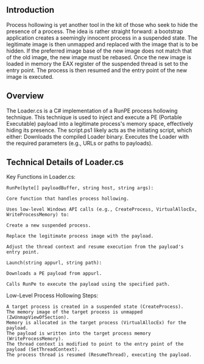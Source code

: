 ## Introduction
Process hollowing is yet another tool in the kit of those who seek to hide the presence of a process. The idea is rather straight forward: a bootstrap application creates a seemingly innocent process in a suspended state. The legitimate image is then unmapped and replaced with the image that is to be hidden. If the preferred image base of the new image does not match that of the old image, the new image must be rebased. Once the new image is loaded in memory the EAX register of the suspended thread is set to the entry point. The process is then resumed and the entry point of the new image is executed.

## Overview
The Loader.cs is a C# implementation of a RunPE process hollowing technique. This technique is used to inject and execute a PE (Portable Executable) payload into a legitimate process's memory space, effectively hiding its presence.
The script.ps1 likely acts as the initiating script, which either:
Downloads the compiled Loader binary.
Executes the Loader with the required parameters (e.g., URLs or paths to payloads).

## Technical Details of Loader.cs

Key Functions in Loader.cs:

    RunPe(byte[] payloadBuffer, string host, string args):

    Core function that handles process hollowing.
    
    Uses low-level Windows API calls (e.g., CreateProcess, VirtualAllocEx, WriteProcessMemory) to:
    
    Create a new suspended process.
    
    Replace the legitimate process image with the payload.
    
    Adjust the thread context and resume execution from the payload's entry point.
    
    Launch(string appurl, string path):
    
    Downloads a PE payload from appurl.
    
    Calls RunPe to execute the payload using the specified path.

Low-Level Process Hollowing Steps:

    A target process is created in a suspended state (CreateProcess).
    The memory image of the target process is unmapped (ZwUnmapViewOfSection).
    Memory is allocated in the target process (VirtualAllocEx) for the payload.
    The payload is written into the target process memory (WriteProcessMemory).
    The thread context is modified to point to the entry point of the payload (SetThreadContext).
    The process thread is resumed (ResumeThread), executing the payload.

